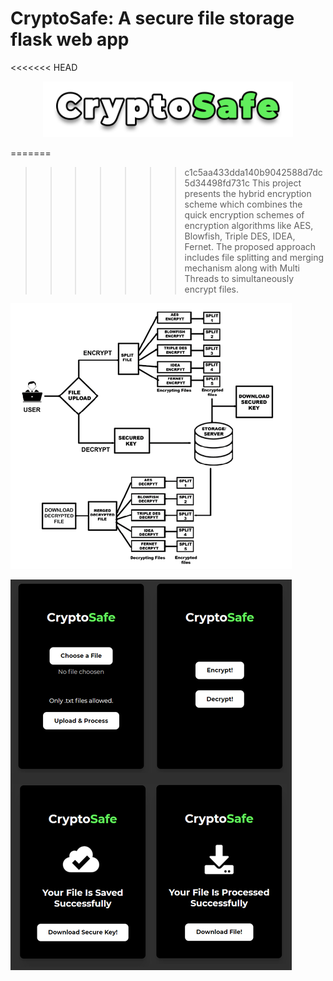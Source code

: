 # CryptoSafe: A secure file storage flask web app

<<<<<<< HEAD
<p align="center">
    <img src="image/README/1632356226536.png" width="400" />
    <br>
 </p>

=======
>>>>>>> c1c5aa433dda140b9042588d7dc5d34498fd731c
This project presents the hybrid encryption scheme which combines the quick encryption schemes of encryption algorithms like AES, Blowfish, Triple DES, IDEA, Fernet. The proposed approach includes file splitting and merging mechanism along with Multi Threads to simultaneously encrypt files.

![](image/README/1626678446514.png)

![](image/README/1626678611397.png)
